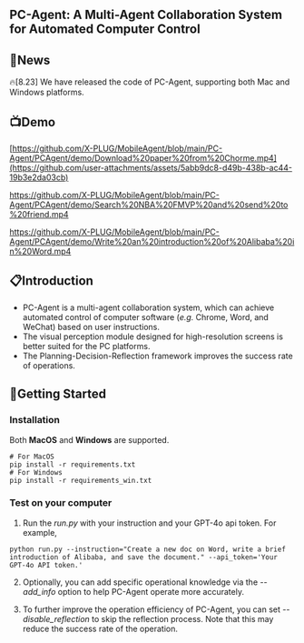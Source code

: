 ## PC-Agent: A Multi-Agent Collaboration System for Automated Computer Control

## 📢News
🔥[8.23] We have released the code of PC-Agent, supporting both Mac and Windows platforms.

## 📺Demo
[https://github.com/X-PLUG/MobileAgent/blob/main/PC-Agent/PCAgent/demo/Download%20paper%20from%20Chorme.mp4](https://github.com/user-attachments/assets/5abb9dc8-d49b-438b-ac44-19b3e2da03cb)

https://github.com/X-PLUG/MobileAgent/blob/main/PC-Agent/PCAgent/demo/Search%20NBA%20FMVP%20and%20send%20to%20friend.mp4

https://github.com/X-PLUG/MobileAgent/blob/main/PC-Agent/PCAgent/demo/Write%20an%20introduction%20of%20Alibaba%20in%20Word.mp4

## 📋Introduction
* PC-Agent is a multi-agent collaboration system, which can achieve automated control of computer software (_e.g._ Chrome, Word, and WeChat) based on user instructions.
* The visual perception module designed for high-resolution screens is better suited for the PC platforms.
* The Planning-Decision-Reflection framework improves the success rate of operations.

<!-- * PC-Agent是一个多智能体协作的系统，基于视觉感知实现多种电脑端应用的自动控制，包括Chrome, Word, WeChat等。
* 针对高分辨率屏幕设计的视觉感知模块更好地适应PC平台。
* 规划-决策-反思框架提高了操作的成功率。
 -->

## 🔧Getting Started

### Installation
Both **MacOS** and **Windows** are supported.
```
# For MacOS
pip install -r requirements.txt
# For Windows
pip install -r requirements_win.txt
```

### Test on your computer

1. Run the *run.py* with your instruction and your GPT-4o api token. For example,
```
python run.py --instruction="Create a new doc on Word, write a brief introduction of Alibaba, and save the document." --api_token='Your GPT-4o API token.'
```

2. Optionally, you can add specific operational knowledge via the *--add_info* option to help PC-Agent operate more accurately.

3. To further improve the operation efficiency of PC-Agent, you can set *--disable_reflection* to skip the reflection process. Note that this may reduce the success rate of the operation.

